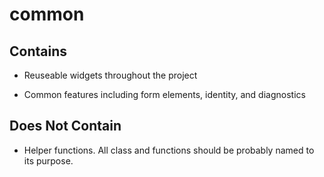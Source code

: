 # common

## Contains

* Reuseable widgets throughout the project

* Common features including form elements, identity, and diagnostics

## Does Not Contain

* Helper functions. All class and functions should be probably named to its purpose.
